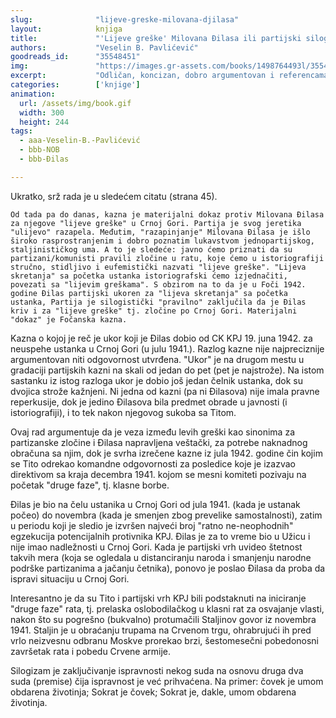 ```yaml
---
slug:              "lijeve-greske-milovana-djilasa"
layout:            knjiga
title:             "'Lijeve greške' Milovana Đilasa ili partijski silogizam"
authors:           "Veselin B. Pavlićević"
goodreads_id:      "35548451"
img:               "https://images.gr-assets.com/books/1498764493l/35548451.jpg"
excerpt:           "Odličan, koncizan, dobro argumentovan i referencama potkrepljen rad."
categories:        ['knjige']
animation:
  url: /assets/img/book.gif
  width: 300
  height: 244
tags:
  - aaa-Veselin-B.-Pavlićević
  - bbb-NOB
  - bbb-Đilas

---
```


Ukratko, srž rada je u sledećem citatu (strana 45).

    Od tada pa do danas, kazna je materijalni dokaz protiv Milovana Đilasa za njegove "lijeve greške" u Crnoj Gori. Partija je svog jeretika "ulijevo" razapela. Međutim, "razapinjanje" Milovana Đilasa je išlo široko rasprostranjenim i dobro poznatim lukavstvom jednopartijskog, staljinističkog uma. A to je sledeće: javno ćemo priznati da su partizani/komunisti pravili zločine u ratu, koje ćemo u istoriografiji stručno, stidljivo i eufemistički nazvati "lijeve greške". "Lijeva skretanja" sa početka ustanka istoriografski ćemo izjednačiti, povezati sa "lijevim greškama". S obzirom na to da je u Foči 1942. godine Đilas partijski ukoren za "lijeva skretanja" sa početka ustanka, Partija je silogistički "pravilno" zaključila da je Đilas kriv i za "lijeve greške" tj. zločine po Crnoj Gori. Materijalni "dokaz" je Fočanska kazna.



Kazna o kojoj je reč je ukor koji je Đilas dobio od CK KPJ 19. juna 1942. za neuspehe ustanka u Crnoj Gori (u 
julu 1941.). Razlog kazne nije najpreciznije argumentovan niti odgovornost utvrđena. "Ukor" je na drugom mestu u 
gradaciji partijskih kazni na skali od jedan do pet (pet je najstrože). Na istom sastanku iz istog razloga ukor je 
dobio još jedan čelnik ustanka, dok su dvojica strože kažnjeni. Ni jedna od kazni (pa ni Đilasova) nije imala pravne 
reperkusije, dok je jedino Đilasova bila predmet obrade u javnosti (i istoriografiji), i to tek nakon njegovog sukoba 
sa Titom.

Ovaj rad argumentuje da je veza između levih greški kao sinonima za partizanske zločine i Đilasa napravljena veštački, 
za potrebe naknadnog obračuna sa njim, dok je svrha izrečene kazne iz jula 1942. godine čin kojim se Tito odrekao 
komandne odgovornosti za posledice koje je izazvao direktivom sa kraja decembra 1941. kojom se mesni komiteti pozivaju 
na početak "druge faze", tj. klasne borbe.

Đilas je bio na čelu ustanika u Crnoj Gori od jula 1941. (kada je ustanak počeo) do novembra (kada je smenjen zbog 
prevelike samostalnosti), zatim u periodu koji je sledio je izvršen najveći broj "ratno ne-neophodnih" egzekucija 
potencijalnih protivnika KPJ. Đilas je za to vreme bio u Užicu i nije imao nadležnosti u Crnoj Gori. Kada je partijski 
vrh uvideo štetnost takvih mera (koja se ogledala u distanciranju naroda i smanjenju narodne podrške partizanima a 
jačanju četnika), ponovo je poslao Đilasa da proba da ispravi situaciju u Crnoj Gori.

Interesantno je da su Tito i partijski vrh KPJ bili podstaknuti na iniciranje "druge faze" rata, tj. prelaska 
oslobodilačkog u klasni rat za osvajanje vlasti, nakon što su pogrešno (bukvalno) protumačili Staljinov govor iz 
novembra 1941. Staljin je u obraćanju trupama na Crvenom trgu, ohrabrujući ih pred vrlo neizvesnu odbranu Moskve 
prorekao brzi, šestomesečni pobedonosni završetak rata i pobedu Crvene armije.


Silogizam je zaključivanje ispravnosti nekog suda na osnovu druga dva suda (premise) čija ispravnost je već prihvaćena. 
Na primer: čovek je umom obdarena životinja; Sokrat je čovek; Sokrat je, dakle, umom obdarena životinja.